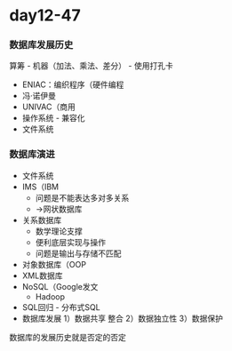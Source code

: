 # day12-47

### 数据库发展历史

算筹 - 机器（加法、乘法、差分） - 使用打孔卡

- ENIAC：编织程序（硬件编程
- 冯·诺伊曼
- UNIVAC（商用
- 操作系统 - 兼容化
- 文件系统

### 数据库演进

- 文件系统
- IMS（IBM
  - 问题是不能表达多对多关系
  - ->网状数据库
- 关系数据库
  - 数学理论支撑
  - 便利底层实现与操作
  - 问题是输出与存储不匹配
- 对象数据库（OOP
- XML数据库
- NoSQL（Google发文
  - Hadoop
- SQL回归 - 分布式SQL
- 数据库发展 1）数据共享 整合 2）数据独立性 3）数据保护



数据库的发展历史就是否定的否定